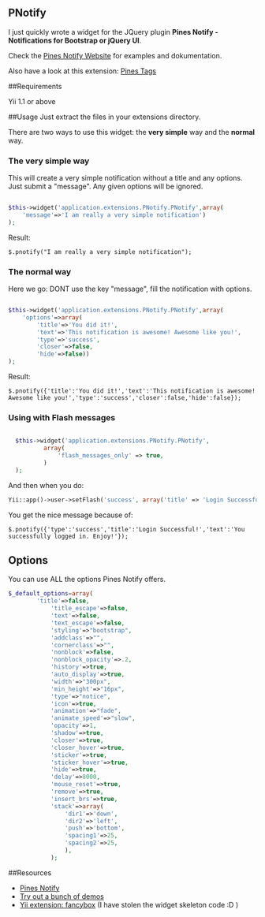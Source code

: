 ## PNotify

I just quickly wrote a widget for the JQuery plugin **Pines Notify - Notifications for Bootstrap or jQuery UI**. 

Check the [Pines Notify Website](http://pinesframework.org/pnotify/) for examples and dokumentation. 

Also have a look at this extension: [Pines Tags](http://www.yiiframework.com/extension/ptags/)

##Requirements

Yii 1.1 or above

##Usage
Just extract the files in your extensions directory.

There are two ways to use this widget: the **very simple** way and the **normal** way.

### The very simple way
This will create a very simple notification without a title and any options. Just submit a "message". Any given options will be ignored.
~~~php

$this->widget('application.extensions.PNotify.PNotify',array( 
    'message'=>'I am really a very simple notification')
);
~~~
Result:
~~~
$.pnotify("I am really a very simple notification");
~~~

### The normal way
Here we go: DONT use the key "message", fill the notification with options.
~~~php

$this->widget('application.extensions.PNotify.PNotify',array(
    'options'=>array(
        'title'=>'You did it!',
        'text'=>'This notification is awesome! Awesome like you!',
        'type'=>'success',
        'closer'=>false,
        'hide'=>false))
);
~~~
Result:
~~~
$.pnotify({'title':'You did it!','text':'This notification is awesome! Awesome like you!','type':'success','closer':false,'hide':false});
~~~
### Using with Flash messages
~~~php

  $this->widget('application.extensions.PNotify.PNotify',
          array(
              'flash_messages_only' => true,
          )
  );
~~~
And then when you do:
~~~php
Yii::app()->user->setFlash('success', array('title' => 'Login Successful!', 'text' => 'You successfully logged in. Enjoy!'));
~~~
You get the nice message because of:
~~~
$.pnotify({'type':'success','title':'Login Successful!','text':'You successfully logged in. Enjoy!'});
~~~
## Options
You can use ALL the options Pines Notify offers. 
~~~php
$_default_options=array(
  		'title'=>false,
			'title_escape'=>false,
			'text'=>false,
			'text_escape'=>false,
			'styling'=>"bootstrap",
			'addclass'=>"",
			'cornerclass'=>"",
			'nonblock'=>false,
			'nonblock_opacity'=>.2,
			'history'=>true,
			'auto_display'=>true,
			'width'=>"300px",
			'min_height'=>"16px",
			'type'=>"notice",
			'icon'=>true,
			'animation'=>"fade",
			'animate_speed'=>"slow",
			'opacity'=>1,
			'shadow'=>true,
			'closer'=>true,
			'closer_hover'=>true,
			'sticker'=>true,
			'sticker_hover'=>true,
			'hide'=>true,
			'delay'=>8000,
			'mouse_reset'=>true,
			'remove'=>true,
			'insert_brs'=>true,
			'stack'=>array(
				'dir1'=>'down',
				'dir2'=>'left',
				'push'=>'bottom',
				'spacing1'=>25,
				'spacing2'=>25,
				),
			);
~~~

##Resources

 * [Pines Notify](http://pinesframework.org/pnotify/)
 * [Try out a bunch of demos](http://pinesframework.org/pnotify/#demos-simple)
 * [Yii extension: fancybox](http://www.yiiframework.com/extension/fancybox) (I have stolen the widget skeleton code :D )
